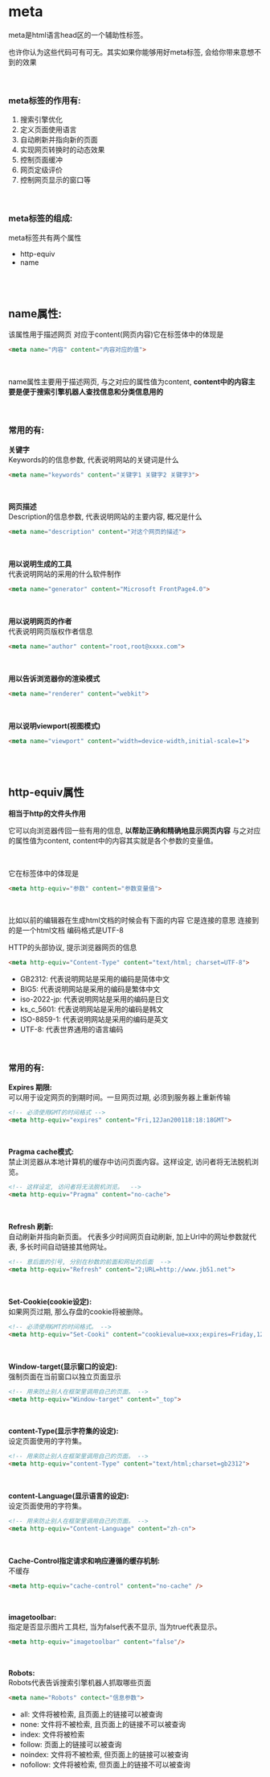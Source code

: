 # meta
meta是html语言head区的一个辅助性标签。

也许你认为这些代码可有可无。其实如果你能够用好meta标签, 会给你带来意想不到的效果

<br>

### meta标签的作用有: 
1. 搜索引擎优化
2. 定义页面使用语言
3. 自动刷新并指向新的页面
4. 实现网页转换时的动态效果
5. 控制页面缓冲
6. 网页定级评价
7. 控制网页显示的窗口等

<br>

### meta标签的组成: 
meta标签共有两个属性
- http-equiv
- name

<br><br>

## name属性:
该属性用于描述网页 对应于content(网页内容)它在标签体中的体现是
```html
<meta name="内容" content="内容对应的值">
```

<br>

name属性主要用于描述网页, 与之对应的属性值为content, **content中的内容主要是便于搜索引擎机器人查找信息和分类信息用的** 

<br>

### 常用的有:
**关键字**  
Keywords的的信息参数, 代表说明网站的关键词是什么
```html
<meta name="keywords" content="关键字1 关键字2 关键字3">
```

<br>

**网页描述**  
Description的信息参数, 代表说明网站的主要内容, 概况是什么
```html
<meta name="description" content="对这个网页的描述">
```

<br>

**用以说明生成的工具**  
代表说明网站的采用的什么软件制作
```html
<meta name="generator" content="Microsoft FrontPage4.0">
```

<br>

**用以说明网页的作者**  
代表说明网页版权作者信息
```html
<meta name="author" content="root,root@xxxx.com">
```

<br>

**用以告诉浏览器你的渲染模式**  
```html
<meta name="renderer" content="webkit">
```

<br>

**用以说明viewport(视图模式)**  
```html
<meta name="viewport" content="width=device-width,initial-scale=1">
```

<br><br>

## http-equiv属性
**相当于http的文件头作用**  

它可以向浏览器传回一些有用的信息, **以帮助正确和精确地显示网页内容** 与之对应的属性值为content, content中的内容其实就是各个参数的变量值。 

<br>

它在标签体中的体现是
```html
<meta http-equiv="参数" content="参数变量值">
```

<br>

比如以前的编辑器在生成html文档的时候会有下面的内容 它是连接的意思 连接到的是一个html文档 编码格式是UTF-8

HTTP的头部协议, 提示浏览器网页的信息
```html
<meta http-equiv="Content-Type" content="text/html; charset=UTF-8">
```

- GB2312: 代表说明网站是采用的编码是简体中文
- BIG5: 代表说明网站是采用的编码是繁体中文
- iso-2022-jp: 代表说明网站是采用的编码是日文
- ks_c_5601: 代表说明网站是采用的编码是韩文
- ISO-8859-1: 代表说明网站是采用的编码是英文
- UTF-8: 代表世界通用的语言编码

<br>

### 常用的有:
**Expires 期限:**  
可以用于设定网页的到期时间。一旦网页过期, 必须到服务器上重新传输
```html
<!-- 必须使用GMT的时间格式 -->
<meta http-equiv="expires" content="Fri,12Jan200118:18:18GMT">
```

<br>

**Pragma cache模式:**  
禁止浏览器从本地计算机的缓存中访问页面内容。这样设定, 访问者将无法脱机浏览。 
```html
<!-- 这样设定, 访问者将无法脱机浏览。  -->
<meta http-equiv="Pragma" content="no-cache">
```

<br>

**Refresh 刷新:**  
自动刷新并指向新页面。 
代表多少时间网页自动刷新, 加上Url中的网址参数就代表, 多长时间自动链接其他网址。 
```html
<!-- 意后面的引号, 分别在秒数的前面和网址的后面  -->
<meta http-equiv="Refresh" content="2;URL=http://www.jb51.net">
```

<br>

**Set-Cookie(cookie设定):**  
如果网页过期, 那么存盘的cookie将被删除。 
```html
<!-- 必须使用GMT的时间格式。 -->
<meta http-equiv="Set-Cooki" content="cookievalue=xxx;expires=Friday,12-Jan-200118:18:18GMT；path=/">
```

<br>

**Window-target(显示窗口的设定):**  
强制页面在当前窗口以独立页面显示
```html
<!-- 用来防止别人在框架里调用自己的页面。 -->
<meta http-equiv="Window-target" content="_top">
```

<br>

**content-Type(显示字符集的设定):**  
设定页面使用的字符集。 
```html
<!-- 用来防止别人在框架里调用自己的页面。 -->
<meta http-equiv="content-Type" content="text/html;charset=gb2312">
```

<br>

**content-Language(显示语言的设定):**  
设定页面使用的字符集。 
```html
<!-- 用来防止别人在框架里调用自己的页面。 -->
<meta http-equiv="Content-Language" content="zh-cn">
```

<br>

**Cache-Control指定请求和响应遵循的缓存机制:**  
不缓存
```html
<meta http-equiv="cache-control" content="no-cache" />
```

<br>

**imagetoolbar:**  
指定是否显示图片工具栏, 当为false代表不显示, 当为true代表显示。 
```html
<meta http-equiv="imagetoolbar" content="false"/> 
```

<br>

**Robots:**  
Robots代表告诉搜索引擎机器人抓取哪些页面 
```html
<meta name="Robots" contect="信息参数"> 
```

- all: 文件将被检索, 且页面上的链接可以被查询
- none: 文件将不被检索, 且页面上的链接不可以被查询
- index: 文件将被检索
- follow: 页面上的链接可以被查询
- noindex: 文件将不被检索, 但页面上的链接可以被查询
- nofollow: 文件将被检索, 但页面上的链接不可以被查询

